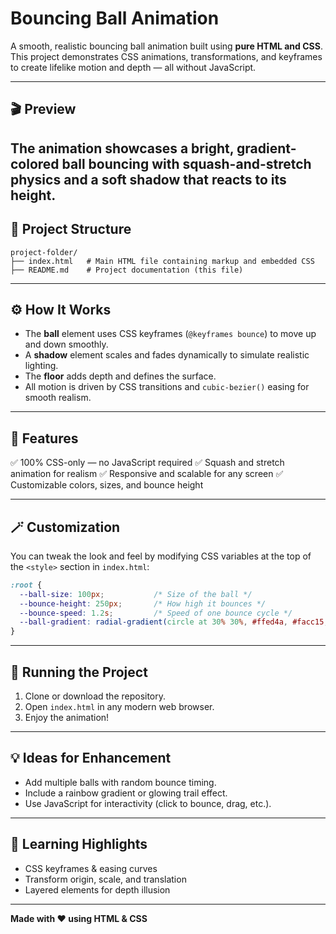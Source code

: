 # Bouncing Ball Animation

A smooth, realistic bouncing ball animation built using **pure HTML and CSS**. This project demonstrates CSS animations, transformations, and keyframes to create lifelike motion and depth — all without JavaScript.

---

## 🎬 Preview

The animation showcases a bright, gradient-colored ball bouncing with squash-and-stretch physics and a soft shadow that reacts to its height.
---

## 📁 Project Structure

```
project-folder/
├── index.html   # Main HTML file containing markup and embedded CSS
├── README.md    # Project documentation (this file)
```

---

## ⚙️ How It Works

* The **ball** element uses CSS keyframes (`@keyframes bounce`) to move up and down smoothly.
* A **shadow** element scales and fades dynamically to simulate realistic lighting.
* The **floor** adds depth and defines the surface.
* All motion is driven by CSS transitions and `cubic-bezier()` easing for smooth realism.

---

## 🧩 Features

✅ 100% CSS-only — no JavaScript required
✅ Squash and stretch animation for realism
✅ Responsive and scalable for any screen
✅ Customizable colors, sizes, and bounce height

---

## 🪄 Customization

You can tweak the look and feel by modifying CSS variables at the top of the `<style>` section in `index.html`:

```css
:root {
  --ball-size: 100px;           /* Size of the ball */
  --bounce-height: 250px;       /* How high it bounces */
  --bounce-speed: 1.2s;         /* Speed of one bounce cycle */
  --ball-gradient: radial-gradient(circle at 30% 30%, #ffed4a, #facc15, #eab308);
}
```

---

## 🚀 Running the Project

1. Clone or download the repository.
2. Open `index.html` in any modern web browser.
3. Enjoy the animation!

---

## 💡 Ideas for Enhancement

* Add multiple balls with random bounce timing.
* Include a rainbow gradient or glowing trail effect.
* Use JavaScript for interactivity (click to bounce, drag, etc.).

---

## 🧠 Learning Highlights

* CSS keyframes & easing curves
* Transform origin, scale, and translation
* Layered elements for depth illusion

---

**Made with ❤️ using HTML & CSS**